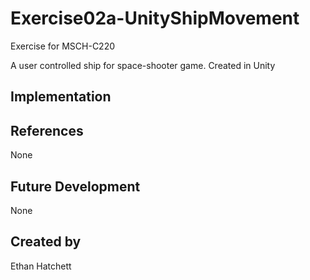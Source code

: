 # Exercise02a-UnityShipMovement

Exercise for MSCH-C220

A user controlled ship for space-shooter game. Created in Unity

## Implementation

## References
None

## Future Development
None

## Created by
Ethan Hatchett